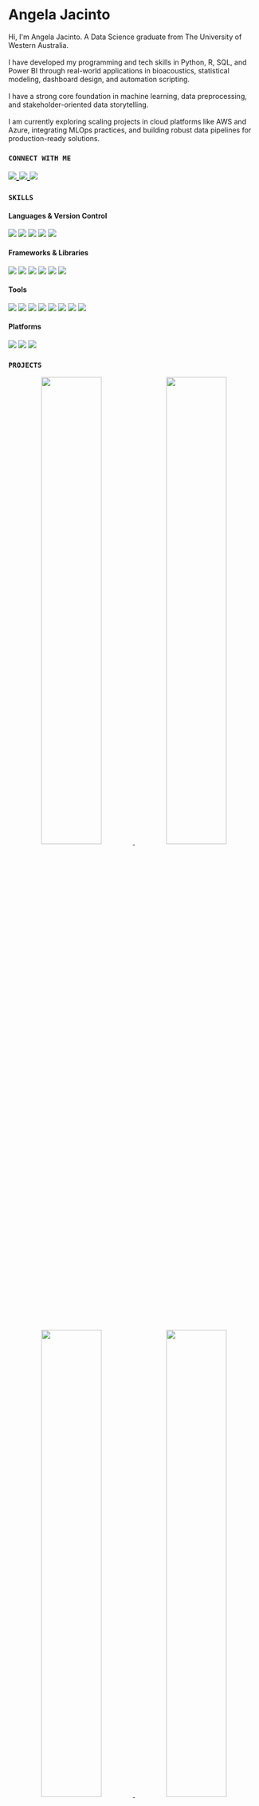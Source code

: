 <h1 align="left">Angela Jacinto</h1>

<p align="left">
Hi, I'm Angela Jacinto. A Data Science graduate from The University of Western Australia.<br><br>
I have developed my programming and tech skills in Python, R, SQL, and Power BI through real-world applications in bioacoustics, statistical modeling, dashboard design, and automation scripting.<br><br>
I have a strong core foundation in machine learning, data preprocessing, and stakeholder-oriented data storytelling.<br><br>
I am currently exploring scaling projects in cloud platforms like AWS and Azure, integrating MLOps practices, and building robust data pipelines for production-ready solutions.
</p>


### `CONNECT WITH ME`
<div align="left">

<a href="mailto:angelajcnto@gmail.com" style="font-size: 20px;">
  <img src="https://img.shields.io/badge/-Gmail-D14836?style=flat&logo=Gmail&logoColor=white" />
</a>
<a href="https://www.linkedin.com/in/angelajac/" style="font-size: 20px;">
  <img src="https://img.shields.io/badge/-LinkedIn-0077B5?style=flat&logo=Linkedin&logoColor=white" />
</a>
<a href="https://github.com/angelajacinto/angelajacinto/raw/main/resume_angelajacinto.pdf" style="font-size: 20px;">
  <img src="https://img.shields.io/badge/-Resume-8B0000?style=flat&logo=adobe&logoColor=white" />
</a>

</div>

### `SKILLS`
<div align="left">

#### Languages & Version Control
<p>
  <img src="https://img.shields.io/badge/PYTHON-FFC0CB?style=for-the-badge&logo=python&logoColor=3776AB" />
  <img src="https://img.shields.io/badge/SQL-F2A1C4?style=for-the-badge&logo=mysql&logoColor=4479A1" />
  <img src="https://img.shields.io/badge/R-FFC0CB?style=for-the-badge&logo=r&logoColor=276DC3" />
  <img src="https://img.shields.io/badge/GIT-F2A1C4?style=for-the-badge&logo=git&logoColor=F05032" />
  <img src="https://img.shields.io/badge/GITHUB-FFC0CB?style=for-the-badge&logo=github&logoColor=181717" />
</p>

#### Frameworks & Libraries
<p>
  <img src="https://img.shields.io/badge/PANDAS-FFC0CB?style=for-the-badge&logo=pandas&logoColor=150458" />
  <img src="https://img.shields.io/badge/NUMPY-F2A1C4?style=for-the-badge&logo=numpy&logoColor=013243" />
  <img src="https://img.shields.io/badge/SKLEARN-FFC0CB?style=for-the-badge&logo=scikit-learn&logoColor=F7931E" />
  <img src="https://img.shields.io/badge/PYTORCH-F2A1C4?style=for-the-badge&logo=pytorch&logoColor=11557C" />
   <img src="https://img.shields.io/badge/TENSORFLOW-FFC0CB?style=for-the-badge&logo=tensorflow&logoColor=F7931E" />
  <img src="https://img.shields.io/badge/MATPLOTLIB-F2A1C4?style=for-the-badge&logo=matplotlib&logoColor=11557C" />

</p>

#### Tools
<p>
  <img src="https://img.shields.io/badge/POWER%20BI-FFC0CB?style=for-the-badge&logo=powerbi&logoColor=F2C811" />
  <img src="https://img.shields.io/badge/TABLEAU-F2A1C4?style=for-the-badge&logo=tableau&logoColor=E97627" />
  <img src="https://img.shields.io/badge/EXCEL-FFC0CB?style=for-the-badge&logo=microsoft-excel&logoColor=217346" />
  <img src="https://img.shields.io/badge/POWERPOINT-F2A1C4?style=for-the-badge&logo=microsoft-powerpoint&logoColor=B7472A" />
  <img src="https://img.shields.io/badge/MYSQL-FFC0CB?style=for-the-badge&logo=mysql&logoColor=4479A1" />
  <img src="https://img.shields.io/badge/SQLITE-F2A1C4?style=for-the-badge&logo=sqlite&logoColor=003B57" />
  <img src="https://img.shields.io/badge/POSTGRESQL-FFC0CB?style=for-the-badge&logo=postgresql&logoColor=336791" />
  <img src="https://img.shields.io/badge/RSTUDIO-F2A1C4?style=for-the-badge&logo=rstudio&logoColor=75AADB" />
</p>

#### Platforms
<p>
  <img src="https://img.shields.io/badge/JUPYTER-FFC0CB?style=for-the-badge&logo=jupyter&logoColor=F37626" />
  <img src="https://img.shields.io/badge/VSCODE-F2A1C4?style=for-the-badge&logo=visual-studio-code&logoColor=007ACC" />
  <img src="https://img.shields.io/badge/PYCHARM-FFC0CB?style=for-the-badge&logo=pycharm&logoColor=black" />
</p>


</div>






### `PROJECTS`
<div align="center">

  <a href="https://github.com/angelajacinto/Bash-Scripting-Cybersecurity-Breach-Data-Processing-Analysis">
    <img width="49%" src="https://github-readme-stats.vercel.app/api/pin/?username=angelajacinto&repo=Bash-Scripting-Cybersecurity-Breach-Data-Processing-Analysis&theme=dracula&hide_border=true" />
  </a>

  <a href="https://github.com/angelajacinto/YouTube-Earnings-ML-Classifier">
    <img width="49%" src="https://github-readme-stats.vercel.app/api/pin/?username=angelajacinto&repo=YouTube-Earnings-ML-Classifier&theme=dracula&hide_border=true" />
  </a>

  <a href="https://github.com/angelajacinto/bilstm-aspect-based-sentiment">
    <img width="49%" src="https://github-readme-stats.vercel.app/api/pin/?username=angelajacinto&repo=bilstm-aspect-based-sentiment&theme=dracula&hide_border=true" />
  </a>
  
  <a href="https://github.com/angelajacinto/CommBank-DS-Forage-API-AWS-Integration">
    <img width="49%" src="https://github-readme-stats.vercel.app/api/pin/?username=angelajacinto&repo=CommBank-DS-Forage-API-AWS-Integration&theme=dracula&hide_border=true" />
  </a>

  <a href="https://github.com/angelajacinto/SQL-Driven-Phone-Rental-Management">
    <img width="49%" src="https://github-readme-stats.vercel.app/api/pin/?username=angelajacinto&repo=SQL-Driven-Phone-Rental-Management&theme=dracula&hide_border=true" />
  </a>

  <a href="https://github.com/uwa-computer-science/project-12-prototype-bio-acoustic-detection-system-soundsentinel">
    <img width="49%" src="https://github-readme-stats.vercel.app/api/pin/?username=uwa-computer-science&repo=project-12-prototype-bio-acoustic-detection-system-soundsentinel&theme=dracula&hide_border=true" />
  </a>

</div>



### `CONTRIBUTIONS`
<div align="center">

  <img src="https://github-readme-activity-graph.vercel.app/graph?username=angelajacinto&theme=github&area=true&hide_border=true&start_date=2024-03-23&title_color=FFFFFF&xaxis_color=FFFFFF&yaxis_color=FFFFFF&line=FFC0CB&point=F2A1C4&bg_color=1A1A1A" width="100%">

</div>

![Snake animation](https://angelajacinto.github.io/angelajacinto/github-contribution-grid-snake.svg)
